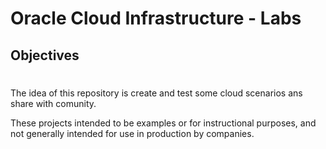 # Oracle Cloud Infrastructure - Labs

## Objectives
#

The idea of this repository is create and test some cloud scenarios ans share with comunity.

These projects intended to be examples or for instructional purposes, and not generally intended for use in production by companies.
